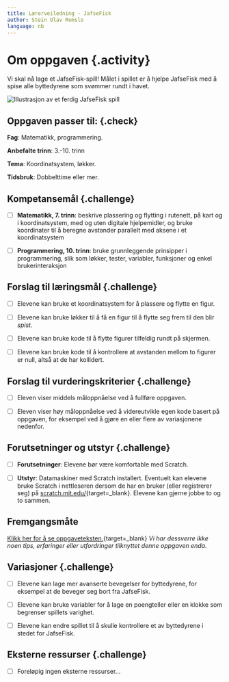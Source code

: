 ```yaml
---
title: Lærerveiledning - JafseFisk
author: Stein Olav Romslo
language: nb
---
```



# Om oppgaven {.activity}

Vi skal nå lage et JafseFisk-spill! Målet i spillet er å hjelpe JafseFisk med å
spise alle byttedyrene som svømmer rundt i havet.

![Illustrasjon av et ferdig JafseFisk spill](jafsefisk.png)

## Oppgaven passer til: {.check}

__Fag__: Matematikk, programmering.

__Anbefalte trinn__: 3.-10. trinn

__Tema__: Koordinatsystem, løkker.

__Tidsbruk__: Dobbelttime eller mer.

## Kompetansemål {.challenge}

- [ ] __Matematikk, 7. trinn__: beskrive plassering og flytting i rutenett, på
  kart og i koordinatsystem, med og uten digitale hjelpemidler, og bruke
  koordinater til å beregne avstander parallelt med aksene i et koordinatsystem

- [ ] __Programmering, 10. trinn__: bruke grunnleggende prinsipper i
  programmering, slik som løkker, tester, variabler, funksjoner og enkel
  brukerinteraksjon

## Forslag til læringsmål {.challenge}

- [ ] Elevene kan bruke et koordinatsystem for å plassere og flytte en figur.

- [ ] Elevene kan bruke løkker til å få en figur til å flytte seg frem til den
  blir _spist_.

- [ ] Elevene kan bruke kode til å flytte figurer tilfeldig rundt på skjermen.

- [ ] Elevene kan bruke kode til å kontrollere at avstanden mellom to figurer er
  null, altså at de har kollidert.

## Forslag til vurderingskriterier {.challenge}

- [ ] Eleven viser middels måloppnåelse ved å fullføre oppgaven.

- [ ] Eleven viser høy måloppnåelse ved å videreutvikle egen kode basert på
  oppgaven, for eksempel ved å gjøre en eller flere av variasjonene nedenfor.

## Forutsetninger og utstyr {.challenge}

- [ ] __Forutsetninger__: Elevene bør være komfortable med Scratch.

- [ ] __Utstyr__: Datamaskiner med Scratch installert. Eventuelt kan elevene
  bruke Scratch i nettleseren dersom de har en bruker (eller registrerer seg) på
  [scratch.mit.edu/](http://scratch.mit.edu/){target=_blank}. Elevene kan gjerne
  jobbe to og to sammen.

## Fremgangsmåte

[Klikk her for å se oppgaveteksten.](../jafsefisk/jafsefisk.html){target=_blank}
_Vi har dessverre ikke noen tips, erfaringer eller utfordringer tilknyttet denne
oppgaven enda._

## Variasjoner {.challenge}

- [ ] Elevene kan lage mer avanserte bevegelser for byttedyrene, for eksempel at
  de beveger seg bort fra JafseFisk.

- [ ] Elevene kan bruke variabler for å lage en poengteller eller en klokke som
  begrenser spillets varighet.

- [ ] Elevene kan endre spillet til å skulle kontrollere et av byttedyrene i
  stedet for JafseFisk.

## Eksterne ressurser {.challenge}

- [ ] Foreløpig ingen eksterne ressurser...
